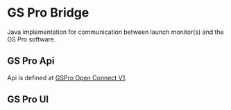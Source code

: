 # GS Pro Bridge

Java implementation for communication between launch monitor(s) and the GS Pro software.

## GS Pro Api

Api is defined at [GSPro Open Connect V1](https://gsprogolf.com/GSProConnectV1.html).  

## GS Pro UI

